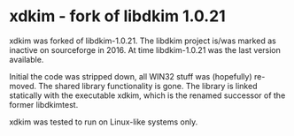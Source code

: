 # xdkim - fork of libdkim 1.0.21

xdkim  was forked of libdkim-1.0.21.  The libdkim project is/was marked
as inactive on sourceforge in 2016. At time libdkim-1.0.21 was the last 
version available.

Initial the code was stripped down, all WIN32 stuff was (hopefully) re-
moved. The shared library functionality is gone.  The library is linked
statically with the executable xdkim, which is the renamed successor of
the former libdkimtest.

xdkim was tested to run on Linux-like systems only.
